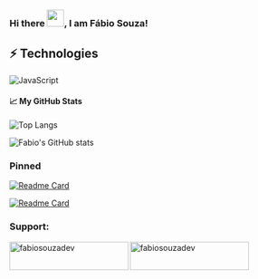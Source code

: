 ### Hi there <img src="https://raw.githubusercontent.com/MartinHeinz/MartinHeinz/master/wave.gif" width="30px">, I am Fábio Souza!

## ⚡ Technologies

![JavaScript](https://img.shields.io/badge/-JavaScript-black?style=flat-square&logo=javascript)


#### &#x1f4c8; My GitHub Stats

![Top Langs](https://github-readme-stats.vercel.app/api/top-langs/?username=fabiosouzadev&theme=tokyonight)

![Fabio's GitHub stats](https://github-readme-stats.vercel.app/api?username=fabiosouzadev&show_icons=true&theme=tokyonight)


### Pinned

[![Readme Card](https://github-readme-stats.vercel.app/api/pin/?username=fabiosouzadev&repo=react-todo-list-using-clean-architecture&show_icons=true&theme=tokyonight)](https://github.com/fabiosouzadev/react-todo-list-using-clean-architecture)

[![Readme Card](https://github-readme-stats.vercel.app/api/pin/?username=fabiosouzadev&repo=dotfiles&show_icons=true&theme=tokyonight)](https://github.com/fabiosouzadev/dotfiles)

### Support:
<p><a href="https://www.buymeacoffee.com/fabiosouzadev"> <img align="left" src="https://cdn.buymeacoffee.com/buttons/v2/default-yellow.png" height="50" width="210" alt="fabiosouzadev" /></a><a href="https://ko-fi.com/fabiosouzadev"> <img align="left" src="https://cdn.ko-fi.com/cdn/kofi3.png?v=3" height="50" width="210" alt="fabiosouzadev" /></a></p><br><br>


<!--
**fabiosouzadev/fabiosouzadev** is a ✨ _special_ ✨ repository because its `README.md` (this file) appears on your GitHub profile.

Here are some ideas to get you started:

- 🔭 I’m currently working on ...
- 🌱 I’m currently learning ...
- 👯 I’m looking to collaborate on ...
- 🤔 I’m looking for help with ...
- 💬 Ask me about ...
- 📫 How to reach me: ...
- 😄 Pronouns: ...
- ⚡ Fun fact: ...
-->

